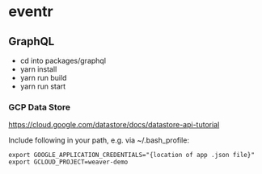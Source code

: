 # eventr

## GraphQL ##
* cd into packages/graphql
* yarn install
* yarn run build
* yarn run start

### GCP Data Store ###
https://cloud.google.com/datastore/docs/datastore-api-tutorial

Include following in your path, e.g. via ~/.bash_profile:
```
export GOOGLE_APPLICATION_CREDENTIALS="{location of app .json file}"
export GCLOUD_PROJECT=weaver-demo
```


